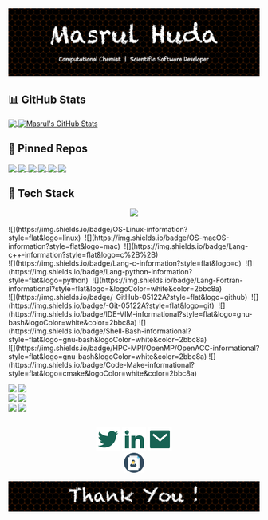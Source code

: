 <!-- Theme: https://github.com/anuraghazra/github-readme-stats --> 

<img src="welcome.jpg" alt="drawing" width="800"/>

## :bar_chart: GitHub Stats

<a href="https://github.com/masrul/masrul">
  <img align="center" src="https://github-readme-stats.vercel.app/api/top-langs/?username=masrul&hide=roff,tex&theme=radical&langs_count=3" />
</a>
<a href="https://github.com/masrul/masrul">
  <img align="center" src="https://github-readme-stats.vercel.app/api?username=masrul&show_icons=true&line_height=27&count_private=true&theme=radical" alt="Masrul's GitHub Stats" />
</a>


 
## :link: Pinned Repos 

<a href="https://github.com/masrul/GenTopo">
  <img align="center" src="https://github-readme-stats.vercel.app/api/pin/?username=masrul&repo=GenTopo&hide=description&theme=radical" />
</a>

<a href="https://github.com/masrul/GMXFit">
  <img align="center" src="https://github-readme-stats.vercel.app/api/pin/?username=masrul&repo=GMXFit&hide=description&theme=radical" />
</a>


<a href="https://github.com/masrul/BibtexFixer">
  <img align="center" src="https://github-readme-stats.vercel.app/api/pin/?username=masrul&repo=BibtexFixer&hide=description&theme=radical" />
</a>

<a href="https://github.com/masrul/OverLapRemover">
  <img align="center" src="https://github-readme-stats.vercel.app/api/pin/?username=masrul&repo=OverLapRemover&hide=description&theme=radical" />
</a>

<a href="https://github.com/masrul/DSMC">
  <img align="center" src="https://github-readme-stats.vercel.app/api/pin/?username=masrul&repo=DSMC&hide=description&theme=radical" />
</a>

<a href="https://github.com/masrul/Parallel-Computing-MPI">
  <img align="center" src="https://github-readme-stats.vercel.app/api/pin/?username=masrul&repo=Parallel-Computing-MPI&hide=description&theme=radical" />
</a>


## 🔧 Tech Stack

<p align="center">
<img src="https://img.shields.io/badge/OS-Linux-information?style=flat&logo=linux" width="70">
</p>
![](https://img.shields.io/badge/OS-Linux-information?style=flat&logo=linux)&nbsp;
![](https://img.shields.io/badge/OS-macOS-information?style=flat&logo=mac)&nbsp;
![](https://img.shields.io/badge/Lang-c++-information?style=flat&logo=c%2B%2B)&nbsp;
<br />
![](https://img.shields.io/badge/Lang-c-information?style=flat&logo=c)&nbsp;
![](https://img.shields.io/badge/Lang-python-information?style=flat&logo=python)&nbsp;
![](https://img.shields.io/badge/Lang-Fortran-informational?style=flat&logo=&logoColor=white&color=2bbc8a)
<br />
![](https://img.shields.io/badge/-GitHub-05122A?style=flat&logo=github)&nbsp;
![](https://img.shields.io/badge/-Git-05122A?style=flat&logo=git)&nbsp;
![](https://img.shields.io/badge/IDE-VIM-informational?style=flat&logo=gnu-bash&logoColor=white&color=2bbc8a)
![](https://img.shields.io/badge/Shell-Bash-informational?style=flat&logo=gnu-bash&logoColor=white&color=2bbc8a)
<br />
![](https://img.shields.io/badge/HPC-MPI/OpenMP/OpenACC-informational?style=flat&logo=gnu-bash&logoColor=white&color=2bbc8a)
![](https://img.shields.io/badge/Code-Make-informational?style=flat&logo=cmake&logoColor=white&color=2bbc8a)

![](https://img.shields.io/badge/Simulation-Gromacs-informational?style=flat&logo=&logoColor=white&color=red)
![](https://img.shields.io/badge/Simulation-LAMMPS-informational?style=flat&logo=&logoColor=white&color=2bbc8a)
<br />
![](https://img.shields.io/badge/Simulation-Gaussian-informational?style=flat&logoColor=white&color=red)
![](https://img.shields.io/badge/Simulation-CP2K-informational?style=flat&logo=gnu-bash&logoColor=white&color=2bbc8a)
<br />
![](https://img.shields.io/badge/Viz-VMD-informational?style=flat&logo=&logoColor=white&color=red)
![](https://img.shields.io/badge/Viz-Blender-informational?style=flat&logo=&logoColor=white&color=2bbc8a)

</p>

<!-- ## :file_folder: Resume --> 
<!-- + [MasrulResume](./MasrulHuda-CV.pdf) -->


## 

<!-- https://github.com/jayehernandez/jayehernandez/blob/main/README.md -->
<p align="center">
  <p align="center">
    <a href="https://twitter.com/iMasrulHuda" alt="Twitter"><img src="./twitter-fill.svg"></a>
    <a href="https://www.linkedin.com/in/masrulhuda/" alt="Linkedin"><img src="./linkedin-fill.svg"></a>
    <a href="mailto:mmh568@msstate.edu" alt="Contact me"><img src="./mail-fill.svg"></a>
    <br />
    <a href="https://github.com/masrul/masrul/blob/main/MasrulHuda-CV.pdf" alt="Contact me"><img src="./cv.svg" width="40"></a>
  </p>
</p>
<img src="thanks.jpg" alt="drawing" width="800"/>

